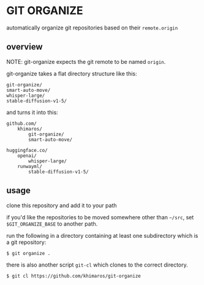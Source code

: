 # GIT ORGANIZE

automatically organize git repositories based on their `remote.origin`

## overview

NOTE: git-organize expects the git remote to be named `origin`.

git-organize takes a flat directory structure like this:

```
git-organize/
smart-auto-move/
whisper-large/
stable-diffusion-v1-5/
```

and turns it into this:

```
github.com/
    khimaros/
        git-organize/
        smart-auto-move/

huggingface.co/
    openai/
        whisper-large/
    runwayml/
        stable-diffusion-v1-5/
```

## usage

clone this repository and add it to your path

if you'd like the repositories to be moved somewhere other than `~/src`,
set `$GIT_ORGANIZE_BASE` to another path.

run the following in a directory containing at least one subdirectory
which is a git repository:

```shell
$ git organize .
```

there is also another script `git-cl` which clones to the correct directory.

```shell
$ git cl https://github.com/khimaros/git-organize
```
